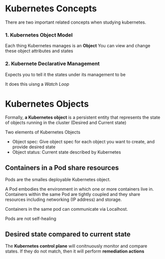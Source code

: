 # Kubernetes Concepts
There are two important related concepts when studying kubernetes.

### 1. Kubernetes Object Model

Each thing Kubernetes manages is an **Object**
You can view and change these object attributes and states

### 2. Kubernete Declarative Management
Expects you to tell it the states under its management to be

It does this uisng a *Watch Loop*

# Kubernetes Objects

Formally, **a Kubernetes object** is a persistent entity that represents the  state of objects running in the cluster (Desired and Current state)

Two elements of Kubernetes Objects
- Object spec: Give object spec for each object you want to create, and provide desired state
- Object status: Current state described by Kubernetes

## Containers in a Pod share resources

Pods are the smalles deployable Kubernetes object.

A Pod embodies the environment in which one or more containers live in. Containers within the same Pod are tightly coupled and they share resources including networking (IP address) and storage.

Containers in the same pod can communicate via Localhost.

Pods are not self-healing

## Desired state compared to current state

The **Kubernetes control plane** will conitnuously monitor and compare states. If they do not match, then it will perform **remediation actions**